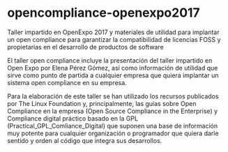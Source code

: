 # opencompliance-openexpo2017
Taller impartido en OpenExpo 2017 y materiales de utilidad para implantar un open compliance para garantizar la compatibilidad de licencias FOSS y propietarias en el desarrollo de productos de software


El taller open compliance incluye la presentación del taller impartido en Open Expo por Elena Pérez Gómez, así como información de utilidad que sirve como punto de partida a cualquier empresa que quiera implantar un sistema open compliance en su empresa.
 
Para la elaboración de este taller se han utilizado los recursos publicados por The Linux Foundation y, principalmente, las guías sobre Open Compliance en la empresa (Open Source Compliance in the Enterprise)  y  Compliance digital práctico basado en la GPL (Practical_GPL_Comliance_Digital) que suponen una base de información muy potente para cualquier organización o programador que quiera darle sentido y orden al código que integra sus desarrollos. 
